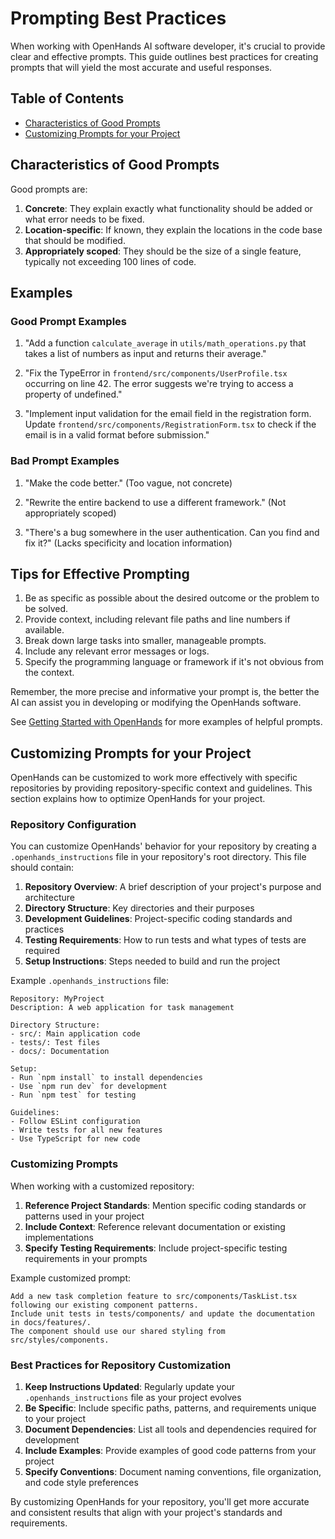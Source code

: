 # Prompting Best Practices

When working with OpenHands AI software developer, it's crucial to provide clear and effective prompts. This guide outlines best practices for creating prompts that will yield the most accurate and useful responses.

## Table of Contents

- [Characteristics of Good Prompts](#characteristics-of-good-prompts)
- [Customizing Prompts for your Project](#customizing-prompts-for-your-project)

## Characteristics of Good Prompts

Good prompts are:

1. **Concrete**: They explain exactly what functionality should be added or what error needs to be fixed.
2. **Location-specific**: If known, they explain the locations in the code base that should be modified.
3. **Appropriately scoped**: They should be the size of a single feature, typically not exceeding 100 lines of code.

## Examples

### Good Prompt Examples

1. "Add a function `calculate_average` in `utils/math_operations.py` that takes a list of numbers as input and returns their average."

2. "Fix the TypeError in `frontend/src/components/UserProfile.tsx` occurring on line 42. The error suggests we're trying to access a property of undefined."

3. "Implement input validation for the email field in the registration form. Update `frontend/src/components/RegistrationForm.tsx` to check if the email is in a valid format before submission."

### Bad Prompt Examples

1. "Make the code better." (Too vague, not concrete)

2. "Rewrite the entire backend to use a different framework." (Not appropriately scoped)

3. "There's a bug somewhere in the user authentication. Can you find and fix it?" (Lacks specificity and location information)

## Tips for Effective Prompting

1. Be as specific as possible about the desired outcome or the problem to be solved.
2. Provide context, including relevant file paths and line numbers if available.
3. Break down large tasks into smaller, manageable prompts.
4. Include any relevant error messages or logs.
5. Specify the programming language or framework if it's not obvious from the context.

Remember, the more precise and informative your prompt is, the better the AI can assist you in developing or modifying the OpenHands software.

See [Getting Started with OpenHands](./getting-started) for more examples of helpful prompts.

## Customizing Prompts for your Project

OpenHands can be customized to work more effectively with specific repositories by providing repository-specific context and guidelines. This section explains how to optimize OpenHands for your project.

### Repository Configuration

You can customize OpenHands' behavior for your repository by creating a `.openhands_instructions` file in your repository's root directory. This file should contain:

1. **Repository Overview**: A brief description of your project's purpose and architecture
2. **Directory Structure**: Key directories and their purposes
3. **Development Guidelines**: Project-specific coding standards and practices
4. **Testing Requirements**: How to run tests and what types of tests are required
5. **Setup Instructions**: Steps needed to build and run the project

Example `.openhands_instructions` file:
```
Repository: MyProject
Description: A web application for task management

Directory Structure:
- src/: Main application code
- tests/: Test files
- docs/: Documentation

Setup:
- Run `npm install` to install dependencies
- Use `npm run dev` for development
- Run `npm test` for testing

Guidelines:
- Follow ESLint configuration
- Write tests for all new features
- Use TypeScript for new code
```

### Customizing Prompts

When working with a customized repository:

1. **Reference Project Standards**: Mention specific coding standards or patterns used in your project
2. **Include Context**: Reference relevant documentation or existing implementations
3. **Specify Testing Requirements**: Include project-specific testing requirements in your prompts

Example customized prompt:
```
Add a new task completion feature to src/components/TaskList.tsx following our existing component patterns.
Include unit tests in tests/components/ and update the documentation in docs/features/.
The component should use our shared styling from src/styles/components.
```

### Best Practices for Repository Customization

1. **Keep Instructions Updated**: Regularly update your `.openhands_instructions` file as your project evolves
2. **Be Specific**: Include specific paths, patterns, and requirements unique to your project
3. **Document Dependencies**: List all tools and dependencies required for development
4. **Include Examples**: Provide examples of good code patterns from your project
5. **Specify Conventions**: Document naming conventions, file organization, and code style preferences

By customizing OpenHands for your repository, you'll get more accurate and consistent results that align with your project's standards and requirements.

